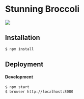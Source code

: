 Stunning Broccoli
=================

![](http://www.healthforthewholeself.com/wp-content/uploads/2010/01/Broccoli.jpg)

Installation
------------

```bash
$ npm install
```

Deployment
----------

#### Development

```bash
$ npm start
$ browser http://localhost:8080
```
